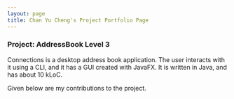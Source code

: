 ```yaml
---
layout: page
title: Chan Yu Cheng's Project Portfolio Page
---
```


### Project: AddressBook Level 3

Connections is a desktop address book application. The user interacts with it using a CLI, and it has a GUI created with JavaFX. It is written in Java, and has about 10 kLoC.

Given below are my contributions to the project.


